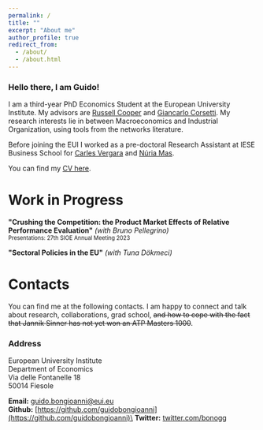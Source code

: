 ```yaml
---
permalink: /
title: ""
excerpt: "About me"
author_profile: true
redirect_from: 
  - /about/
  - /about.html
---
```

### Hello there, I am Guido!
I am a third-year PhD Economics Student at the European University Institute. My advisors are [Russell Cooper](https://sites.google.com/site/coopereconomics/) and [Giancarlo Corsetti](https://sites.google.com/site/giancarlocorsetti/).
My research interests lie in between Macroeconomics and Industrial Organization, using tools from the networks literature.

Before joining the EUI I worked as a pre-doctoral Research Assistant at IESE Business School for [Carles Vergara](https://www.iese.edu/faculty-research/faculty/carles-vergara/) and [Núria Mas](https://www.iese.edu/faculty-research/faculty/nuria-mas/).

You can find my [CV here](https://guidobongioanni.github.io/files/Guido_Bongioanni_CV.pdf).

# Work in Progress
**"Crushing the Competition: the Product Market Effects of Relative Performance Evaluation"** *(with Bruno Pellegrino)*  
<span style="font-size: 80%;">Presentations: 27th SIOE Annual Meeting 2023</span>


**"Sectoral Policies in the EU"** *(with Tuna Dökmeci)*

# Contacts
You can find me at the following contacts. I am happy to connect and talk about research, collaborations, grad school, ~~and how to cope with the fact that Jannik Sinner has not yet won an ATP Masters 1000~~.
### Address  
European University Institute  
Department of Economics  
Via delle Fontanelle 18  
50014 Fiesole  
  
**Email:** [guido.bongioanni@eui.eu](guido.bongioanni@eui.eu)\
**Github:** [https://github.com/guidobongioanni](https://github.com/guidobongioanni)\
**Twitter:** [twitter.com/bonogg](https://twitter.com/bonogg)  

<!---
This is the front page of a website that is powered by the [academicpages template](https://github.com/academicpages/academicpages.github.io) and hosted on GitHub # pages. [GitHub pages](https://pages.github.com) is a free service in which websites are built and hosted from code and data stored in a GitHub repository, automatically updating when a new commit is made to the respository. This template was forked from the [Minimal Mistakes Jekyll Theme](https://mmistakes.github.io/minimal-mistakes/) # created by Michael Rose, and then extended to support the kinds of content that academics have: publications, talks, teaching, a portfolio, blog posts, and a # dynamically-generated CV. You can fork [this repository](https://github.com/academicpages/academicpages.github.io) right now, modify the configuration and markdown # files, add your own PDFs and other content, and have your own site for free, with no ads! An older version of this template powers my own personal website at # [stuartgeiger.com](http://stuartgeiger.com), which uses [this Github repository](https://github.com/staeiou/staeiou.github.io).
A data-driven personal website
======
Like many other Jekyll-based GitHub Pages templates, academicpages makes you separate the website's content from its form. The content & metadata of your website are in structured markdown files, while various other files constitute the theme, specifying how to transform that content & metadata into HTML pages. You keep these various markdown (.md), YAML (.yml), HTML, and CSS files in a public GitHub repository. Each time you commit and push an update to the repository, the [GitHub pages](https://pages.github.com/) service creates static HTML pages based on these files, which are hosted on GitHub's servers free of charge.

Many of the features of dynamic content management systems (like Wordpress) can be achieved in this fashion, using a fraction of the computational resources and with far less vulnerability to hacking and DDoSing. You can also modify the theme to your heart's content without touching the content of your site. If you get to a point where you've broken something in Jekyll/HTML/CSS beyond repair, your markdown files describing your talks, publications, etc. are safe. You can rollback the changes or even delete the repository and start over -- just be sure to save the markdown files! Finally, you can also write scripts that process the structured data on the site,  such as [this one](https://github.com/academicpages/academicpages.github.io/blob/master/talkmap.ipynb) that analyzes metadata in pages about talks to display [a map of every location you've given a talk](https://academicpages.github.io/talkmap.html).
Getting started
======
1. Register a GitHub account if you don't have one and confirm your e-mail (required!)
1. Fork [this repository](https://github.com/academicpages/academicpages.github.io) by clicking the "fork" button in the top right. 
1. Go to the repository's settings (rightmost item in the tabs that start with "Code", should be below "Unwatch"). Rename the repository "[your GitHub username].github.io", which will also be your website's URL.
1. Set site-wide configuration and create content & metadata (see below -- also see [this set of diffs](http://archive.is/3TPas) showing what files were changed to set # up [an example site](https://getorg-testacct.github.io) for a user with the username "getorg-testacct")
1. Upload any files (like PDFs, .zip files, etc.) to the files/ directory. They will appear at https://[your GitHub username].github.io/files/example.pdf.  
1. Check status by going to the repository settings, in the "GitHub pages" section

Site-wide configuration
------
The main configuration file for the site is in the base directory in [_config.yml](https://github.com/academicpages/academicpages.github.io/blob/master/_config.yml), which defines the content in the sidebars and other site-wide features. You will need to replace the default variables with ones about yourself and your site's github repository. The configuration file for the top menu is in [_data/navigation.yml](https://github.com/academicpages/academicpages.github.io/blob/master/_data/navigation.yml). For example, if you don't have a portfolio or blog posts, you can remove those items from that navigation.yml file to remove them from the header. 

Create content & metadata
------
For site content, there is one markdown file for each type of content, which are stored in directories like _publications, _talks, _posts, _teaching, or _pages. For # example, each talk is a markdown file in the [_talks directory](https://github.com/academicpages/academicpages.github.io/tree/master/_talks). At the top of each # markdown file is structured data in YAML about the talk, which the theme will parse to do lots of cool stuff. The same structured data about a talk is used to generate # the list of talks on the [Talks page](https://academicpages.github.io/talks), each [individual page](https://academicpages.github.io/talks/2012-03-01-talk-1) for # specific talks, the talks section for the [CV page](https://academicpages.github.io/cv), and the [map of places you've given a talk](https://academicpages.github.io/# talkmap.html) (if you run this [python file](https://github.com/academicpages/academicpages.github.io/blob/master/talkmap.py) or [Jupyter notebook](https://github.com/# academicpages/academicpages.github.io/blob/master/talkmap.ipynb), which creates the HTML for the map based on the contents of the _talks directory).

**Markdown generator**

I have also created [a set of Jupyter notebooks](https://github.com/academicpages/academicpages.github.io/tree/master/markdown_generator
) that converts a CSV containing structured data about talks or presentations into individual markdown files that will be properly formatted for the academicpages # template. The sample CSVs in that directory are the ones I used to create my own personal website at stuartgeiger.com. My usual workflow is that I keep a spreadsheet of my publications and talks, then run the code in these notebooks to generate the markdown files, then commit and push them to the GitHub repository.

How to edit your site's GitHub repository
------
Many people use a git client to create files on their local computer and then push them to GitHub's servers. If you are not familiar with git, you can directly edit # these configuration and markdown files directly in the github.com interface. Navigate to a file (like [this one](https://github.com/academicpages/academicpages.github.# io/blob/master/_talks/2012-03-01-talk-1.md) and click the pencil icon in the top right of the content preview (to the right of the "Raw | Blame | History" buttons). You can delete a file by clicking the trashcan icon to the right of the pencil icon. You can also create new files or upload files by navigating to a directory and clicking # the "Create new file" or "Upload files" buttons. 

Example: editing a markdown file for a talk
![Editing a markdown file for a talk](/images/editing-talk.png)

For more info
------
More info about configuring academicpages can be found in [the guide](https://academicpages.github.io/markdown/). The [guides for the Minimal Mistakes theme](https://mmistakes.github.io/minimal-mistakes/docs/configuration/) (which this theme was forked from) might also be helpful.

-->
